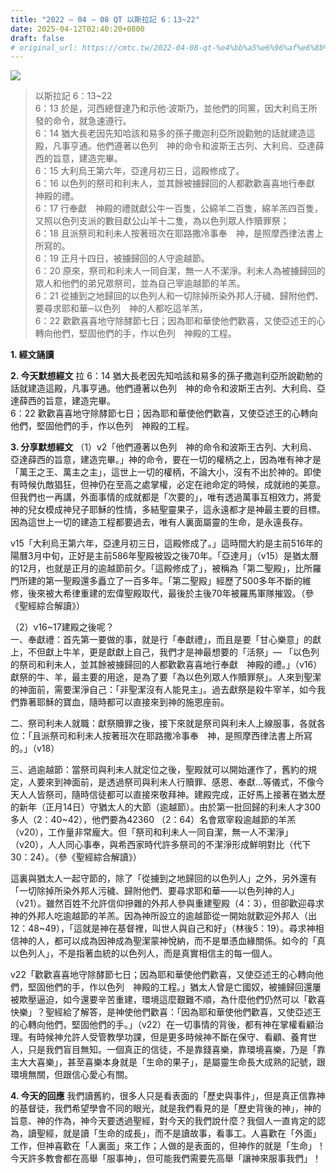 ```yaml
---
title: "2022 – 04 – 08 QT 以斯拉記 6：13~22"
date: 2025-04-12T02:40:20+0800
draft: false
# original_url: https://cmtc.tw/2022-04-08-qt-%e4%bb%a5%e6%96%af%e6%8b%89%e8%a8%98-6%ef%bc%9a1322
---
```


![](/images/qt.jpg)
> 以斯拉記 6：13\~22  
> 6：13 於是，河西總督達乃和示他‧波斯乃，並他們的同黨，因大利烏王所發的命令，就急速遵行。  
> 6：14 猶大長老因先知哈該和易多的孫子撒迦利亞所說勸勉的話就建造這殿，凡事亨通。他們遵著以色列　神的命令和波斯王古列、大利烏、亞達薛西的旨意，建造完畢。  
> 6：15 大利烏王第六年，亞達月初三日，這殿修成了。  
> 6：16 以色列的祭司和利未人，並其餘被擄歸回的人都歡歡喜喜地行奉獻　神殿的禮。  
> 6：17 行奉獻　神殿的禮就獻公牛一百隻，公綿羊二百隻，綿羊羔四百隻，又照以色列支派的數目獻公山羊十二隻，為以色列眾人作贖罪祭；  
> 6：18 且派祭司和利未人按著班次在耶路撒冷事奉　神，是照摩西律法書上所寫的。  
> 6：19 正月十四日，被擄歸回的人守逾越節。  
> 6：20 原來，祭司和利未人一同自潔，無一人不潔淨。利未人為被擄歸回的眾人和他們的弟兄眾祭司，並為自己宰逾越節的羊羔。  
> 6：21 從擄到之地歸回的以色列人和一切除掉所染外邦人汙穢、歸附他們、要尋求耶和華─以色列　神的人都吃這羊羔，  
> 6：22 歡歡喜喜地守除酵節七日；因為耶和華使他們歡喜，又使亞述王的心轉向他們，堅固他們的手，作以色列　神殿的工程。

**1. 經文誦讀**

**2.  今天默想經文**
拉 6：14 猶大長老因先知哈該和易多的孫子撒迦利亞所說勸勉的話就建造這殿，凡事亨通。他們遵著以色列　神的命令和波斯王古列、大利烏、亞達薛西的旨意，建造完畢。  
6：22 歡歡喜喜地守除酵節七日；因為耶和華使他們歡喜，又使亞述王的心轉向他們，堅固他們的手，作以色列　神殿的工程。

**3. 分享默想經文**
（1）v2「他們遵著以色列　神的命令和波斯王古列、大利烏、亞達薛西的旨意，建造完畢。」神的命令，要在一切的權柄之上，因為唯有神才是「萬王之王、萬主之主」，這世上一切的權柄，不論大小，沒有不出於神的。即使有時候仇敵猖狂，但神仍在至高之處掌權，必定在祂命定的時候，成就祂的美意。但我們也一再講，外面事情的成就都是「次要的」，唯有透過萬事互相效力，將愛神的兒女模成神兒子耶穌的性情，多結聖靈果子，這永遠都才是神最主要的目標。因為這世上一切的建造工程都要過去，唯有人裏面屬靈的生命，是永遠長存。

v15「大利烏王第六年，亞達月初三日，這殿修成了。」這時間大約是主前516年的陽曆3月中旬，正好是主前586年聖殿被毀之後70年。「亞達月」（v15）是猶太曆的12月，也就是正月的逾越節前夕。「這殿修成了」，被稱為「第二聖殿」，比所羅門所建的第一聖殿還多矗立了一百多年。「第二聖殿」經歷了500多年不斷的維修，後來被大希律重建的宏偉聖殿取代，最後於主後70年被羅馬軍隊摧毀。（參《聖經綜合解讀》）

（2）v16\~17建殿之後呢？  
一、奉獻禮：首先第一要做的事，就是行「奉獻禮」，而且是要「甘心樂意」的獻上，不但獻上牛羊，更是獻獻上自己，我們才是神最想要的「活祭」— 「以色列的祭司和利未人，並其餘被擄歸回的人都歡歡喜喜地行奉獻　神殿的禮。」（v16）獻祭的牛、羊，最主要的用途，是為了要「為以色列眾人作贖罪祭」。人來到聖潔的神面前，需要潔淨自己：「非聖潔沒有人能見主」。過去獻祭是殺牛宰羊，如今我們靠著耶穌的寶血，隨時都可以直接來到神的施恩座前。

二、祭司利未人就職：獻祭贖罪之後，接下來就是祭司與利未人上線服事，各就各位：「且派祭司和利未人按著班次在耶路撒冷事奉　神，是照摩西律法書上所寫的。」（v18）

三、過逾越節：當祭司與利未人就定位之後，聖殿就可以開始運作了，舊約的規定，人要來到神面前，是透過祭司與利未人行贖罪、感恩、奉獻…等儀式，不像今天人人皆祭司，隨時信徒都可以直接來敬拜神。建殿完成，正好馬上接著在猶太歷的新年（正月14日）守猶太人的大節（逾越節）。由於第一批回歸的利未人才300多人（2：40\~42），他們要為42360 （2：64）名會眾宰殺逾越節的羊羔（v20），工作量非常龐大。但「祭司和利未人一同自潔，無一人不潔淨」（v20），人人同心事奉，與希西家時代許多祭司的不潔淨形成鮮明對比（代下30：24）。（參《聖經綜合解讀》）

這裏與猶太人一起守節的，除了「從擄到之地歸回的以色列人」之外，另外還有「一切除掉所染外邦人污穢、歸附他們、要尋求耶和華——以色列神的人」（v21）。雖然百姓不允許信仰摻雜的外邦人參與重建聖殿（4：3），但卻歡迎尋求神的外邦人吃逾越節的羊羔。因為神所設立的逾越節從一開始就歡迎外邦人（出12：48\~49），「這就是神在基督裡，叫世人與自己和好」（林後5：19）。尋求神相信神的人，都可以成為因神成為聖潔蒙神悅納，而不是單憑血緣關係。如今的「真以色列人」，不是指著血統的以色列人，而是真實相信主的每一個人。

v22「歡歡喜喜地守除酵節七日；因為耶和華使他們歡喜，又使亞述王的心轉向他們，堅固他們的手，作以色列　神殿的工程。」猶太人曾是亡國奴，被擄歸回還屢被欺壓逼迫，如今還要辛苦重建，環境這麼艱難不順，為什麼他們仍然可以「歡喜快樂」？聖經給了解答，是神使他們歡喜：「因為耶和華使他們歡喜，又使亞述王的心轉向他們，堅固他們的手。」（v22）在一切事情的背後，都有神在掌權看顧治理。有時候神允許人受管教學功課，但是更多時候神不斷在保守、看顧、養育世人，只是我們盲目無知。一個真正的信徒，不是靠錢喜樂，靠環境喜樂，乃是「靠主大大喜樂」，甚至喜樂本身就是「生命的果子」，是屬靈生命長大成熟的記號，跟環境無關，但跟信心愛心有關。

**4. 今天的回應**
我們讀舊約，很多人只是看表面的「歷史與事件」，但是真正信靠神的基督徒，我們希望學會不同的眼光，就是我們看見的是「歷史背後的神」，神的旨意、神的作為，神今天要透過聖經，對今天的我們說什麼？我個人一直肯定的認為，讀聖經，就是讀「生命的成長」，而不是讀故事，看事工。人喜歡在「外面」工作，但神喜歡在「人裏面」來工作；人做的是表面的，但神作的就是「生命」！今天許多教會都在高舉「服事神」，但可能我們需要先高舉「讓神來服事我們」！
